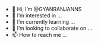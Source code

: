 - 👋 Hi, I’m @GYANRANJANNS
- 👀 I’m interested in ...
- 🌱 I’m currently learning ...
- 💞️ I’m looking to collaborate on ...
- 📫 How to reach me ...

<!---
GYANRANJANNS/GYANRANJANNS is a ✨ special ✨ repository because its `README.md` (this file) appears on your GitHub profile.
You can click the Preview link to take a look at your changes.
--->
